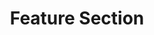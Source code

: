---
layout: pattern
categories: [patterns, feature]
title: Feature Section
type: [sub-nav-item]
permalink: /patterns/feature
variations: true
overview:  
description: 
    
usa-link: "https://designsystem.digital.gov/components/summary-box/"
specification: |
  

spec: # example schema below .. repeat sets for as many fields as you have
  - fieldname: title
    class-name: usa-classname
    required: true
    type: h3
    content: 80 characters
    example: "Cats are really cool dudes"
  - fieldname: body
    class-name: usa-classname
    type: text
    character: 140 characters
    example: "Run off table persian cat jump eat fish hack. Paw at beetle and eat it before it gets away demand"
summary-title: Key information
summary-list:
 - item: If you are under a winter storm warning, <a href="/" class="usa-summary-box__link">find shelter</a> right away. 
 - item: Sign up for <a href="/" class="usa-summary-box__link">your community’s warning system</a>.
 - item: Learn the signs of, and basic treatments for, <a href="/"  class="usa-summary-box__link">frostbite</a> and <a href="/" class="usa-summary-box__link">hypothermia</a>.
 - item: Gather emergency supplies for your <a href="/" class="usa-summary-box__link">home</a> and your <a href="/" class="usa-summary-box__link">car</a>.
yml: |
  
  summary-title: Key information
  summary-list:
    - item: If you are under a winter storm warning, <a href="/" class="usa-summary-box__link">find shelter</a> right away. 
    - item: Sign up for <a href="/" class="usa-summary-box__link">your community’s warning system</a>.
    - item: Learn the signs of, and basic treatments for, <a href="/"  class="usa-summary-box__link">frostbite</a> and <a href="/" class="usa-summary-box__link">hypothermia</a>.
    - item: Gather emergency supplies for your <a href="/" class="usa-summary-box__link">home</a> and your <a href="/" class="usa-summary-box__link">car</a>.

jekyll: |

  "{% include patterns/feature/feature-jk.md %}"
### Paths to view design and code... 
## designimg: can be used to show an image of the design until a coded version can be created. The htmlpath & csspath should be located in the pattens folder. Read more about creating coded components in /docs/creating-patterns 
# designimg: 

htmlpath: patterns/feature/feature.md
csspath: patterns/feature/index.scss
---
